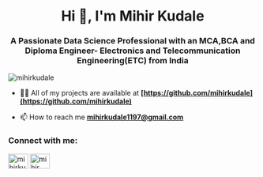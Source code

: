 <h1 align="center">Hi 👋, I'm Mihir Kudale</h1>
<h3 align="center">A Passionate Data Science Professional with an MCA,BCA and Diploma Engineer- Electronics and Telecommunication Engineering(ETC) from India</h3>

<p align="left"> <img src="https://komarev.com/ghpvc/?username=mihirkudale&label=Profile%20views&color=0e75b6&style=flat" alt="mihirkudale" /> </p>

- 👨‍💻 All of my projects are available at **[https://github.com/mihirkudale](https://github.com/mihirkudale)**

- 📫 How to reach me **mihirkudale1197@gmail.com**

<h3 align="left">Connect with me:</h3>
<p align="left">

<a href="https://github.com/mihirkudale" target="blank"><img align="center" src="https://raw.githubusercontent.com/rahuldkjain/github-profile-readme-generator/master/src/images/icons/Social/github.svg" alt="mihirkudale" height="30" width="40" /></a>
<a href="https://www.linkedin.com/in/mihir-kudale-90091082/" target="blank"><img align="center" src="https://raw.githubusercontent.com/rahuldkjain/github-profile-readme-generator/master/src/images/icons/Social/linked-in-alt.svg" alt="mihir kudale" height="30" width="40" /></a>
